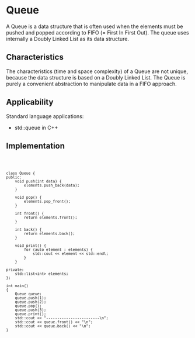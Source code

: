 # Queue

A Queue is a data structure that is often used when the elements must be pushed and popped according to FIFO (= First In First Out). The queue uses internally a Doubly Linked List as its data structure.

## Characteristics

The characteristics (time and space complexity) of a Queue are not unique, because the data structure is based on a Doubly Linked List. The Queue is purely a convenient abstraction to manipulate data in a FIFO approach. 

## Applicability

Standard language applications:
- std::queue in C++

## Implementation
<code>

    class Queue {
    public:
        void push(int data) {
            elements.push_back(data);
        }

        void pop() {
            elements.pop_front();
        }

        int front() {
            return elements.front();
        }

        int back() {
            return elements.back();
        }

        void print() {
            for (auto element : elements) {
                std::cout << element << std::endl;
            }
        }

    private:
        std::list<int> elements;
    };

    int main()
    {
        Queue queue;
        queue.push(1);
        queue.push(2);
        queue.pop();
        queue.push(3);
        queue.print();
        std::cout << "------------------------\n";
        std::cout << queue.front() << "\n";
        std::cout << queue.back() << "\n";
    }

</code>
